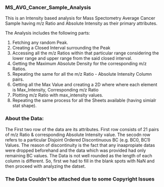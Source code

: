 ### MS_AVG_Cancer_Sample_Analysis
This is an Intensity based analysis for Mass Spectometry Average Cancer Sample having m/z Ratio and Absolute Intensity as their primary attributes.

The Analysis includes the following parts:
1. Fetching any random Peak.
2. Creating a Closed Interval surrounding the Peak
3. Accessing all the m/z Ratios within that particular range considering the lower range and upper range from the said closed interval.
4. Getting the Maximum Absolute Density for the corresponding m/z Ratios.
5. Repeating the same for all the m/z Ratio - Absolute Intensity Column pairs.
6. Getting all the Max Value and creating a 2D where where each element is Max_Intensity, Corresponding m/z Ratio
7. Plotting m/z Ratio with max_intensity values.
8. Repeating the same process for all the Sheets available (having simialr stat shape).

### About the Data:
The First two row of the data are its attributes. First row consists of 21 pairs of m/z Ratio & corresponding Absolute Intensity value. The secodn row refers to a particular Disjoint Ordered Discontinuous BC (e.g. BC0, BC1) Values. The reason of discontinuity is the fact that any inaapropiate datas were dropped beforehand and the data which was provided had only remaining BC values. The Data is not well rounded as the length of each column is different. So, first we had to fill in the blank spots with NaN and then proceed with analyzing the datset.

### The Data Couldn't be attached due to some Copyright Issues
